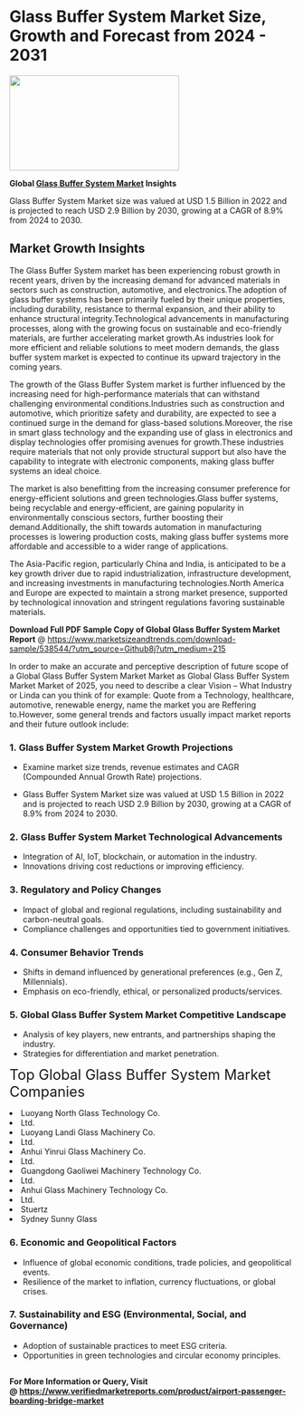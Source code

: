 <H1>Glass Buffer System Market Size, Growth and Forecast from 2024 - 2031</H1><img class="aligncenter size-medium wp-image-584254" src="https://thirdeyenews.in/wp-content/uploads/2024/09/Global-Market-Research-300x168.jpeg" alt="" width="300" height="168" /><p><strong>Global&nbsp;<a href="https://www.marketsizeandtrends.com/download-sample/538544/?utm_source=Github8j?utm_medium=215">Glass Buffer System Market</a> Insights</strong></p><p>Glass Buffer System Market size was valued at USD 1.5 Billion in 2022 and is projected to reach USD 2.9 Billion by 2030, growing at a CAGR of 8.9% from 2024 to 2030.</p><p><h2>Market Growth Insights</h2> <p>The Glass Buffer System market has been experiencing robust growth in recent years, driven by the increasing demand for advanced materials in sectors such as construction, automotive, and electronics.The adoption of glass buffer systems has been primarily fueled by their unique properties, including durability, resistance to thermal expansion, and their ability to enhance structural integrity.Technological advancements in manufacturing processes, along with the growing focus on sustainable and eco-friendly materials, are further accelerating market growth.As industries look for more efficient and reliable solutions to meet modern demands, the glass buffer system market is expected to continue its upward trajectory in the coming years.</p> <p>The growth of the Glass Buffer System market is further influenced by the increasing need for high-performance materials that can withstand challenging environmental conditions.Industries such as construction and automotive, which prioritize safety and durability, are expected to see a continued surge in the demand for glass-based solutions.Moreover, the rise in smart glass technology and the expanding use of glass in electronics and display technologies offer promising avenues for growth.These industries require materials that not only provide structural support but also have the capability to integrate with electronic components, making glass buffer systems an ideal choice.</p> <p>The market is also benefitting from the increasing consumer preference for energy-efficient solutions and green technologies.Glass buffer systems, being recyclable and energy-efficient, are gaining popularity in environmentally conscious sectors, further boosting their demand.Additionally, the shift towards automation in manufacturing processes is lowering production costs, making glass buffer systems more affordable and accessible to a wider range of applications.</p> <p>The Asia-Pacific region, particularly China and India, is anticipated to be a key growth driver due to rapid industrialization, infrastructure development, and increasing investments in manufacturing technologies.North America and Europe are expected to maintain a strong market presence, supported by technological innovation and stringent regulations favoring sustainable materials.</p> <p><span class=""><strong>Download Full PDF Sample Copy of Global Glass Buffer System Market Report</strong> @ <a href="https://www.marketsizeandtrends.com/download-sample/538544/?utm_source=Github8j?utm_medium=215" target="_blank">https://www.marketsizeandtrends.com/download-sample/538544/?utm_source=Github8j?utm_medium=215</a></span></p><p>In order to make an accurate and perceptive description of future scope of a Global&nbsp;Glass Buffer System Market Market as Global&nbsp;Glass Buffer System Market Market of 2025, you need to describe a clear Vision &ndash; What Industry or Linda can you think of for example: Quote from a Technology, healthcare, automotive, renewable energy, name the market you are Reffering to.However, some general trends and factors usually impact market reports and their future outlook include:</p><h3>1.&nbsp;<strong>Glass Buffer System Market Growth Projections</strong></h3><ul><li>Examine market size trends, revenue estimates and CAGR (Compounded Annual Growth Rate) projections.</li><li><p>Glass Buffer System Market size was valued at USD 1.5 Billion in 2022 and is projected to reach USD 2.9 Billion by 2030, growing at a CAGR of 8.9% from 2024 to 2030.</p></li></ul><h3>2.&nbsp;<strong>Glass Buffer System Market Technological Advancements</strong></h3><ul><li>Integration of AI, IoT, blockchain, or automation in the industry.</li><li>Innovations driving cost reductions or improving efficiency.</li></ul><h3>3.&nbsp;<strong>Regulatory and Policy Changes</strong></h3><ul><li>Impact of global and regional regulations, including sustainability and carbon-neutral goals.</li><li>Compliance challenges and opportunities tied to government initiatives.</li></ul><h3>4.&nbsp;<strong>Consumer Behavior Trends</strong></h3><ul><li>Shifts in demand influenced by generational preferences (e.g., Gen Z, Millennials).</li><li>Emphasis on eco-friendly, ethical, or personalized products/services.</li></ul><h3>5.&nbsp;<strong>Global Glass Buffer System Market Competitive Landscape</strong></h3><ul><li>Analysis of key players, new entrants, and partnerships shaping the industry.</li><li>Strategies for differentiation and market penetration.</li></ul><p data-pm-slice="1 1 []"><span style="color: inherit; font-family: inherit; font-size: 25px;">Top Global Glass Buffer System Market Companies</span></p><div class="" data-test-id=""><p><li>Luoyang North Glass Technology Co.</li><li> Ltd.</li><li> Luoyang Landi Glass Machinery Co.</li><li> Ltd.</li><li> Anhui Yinrui Glass Machinery Co.</li><li> Ltd.</li><li> Guangdong Gaoliwei Machinery Technology Co.</li><li> Ltd.</li><li> Anhui Glass Machinery Technology Co.</li><li> Ltd.</li><li> Stuertz</li><li> Sydney Sunny Glass</li></p></div><h3>6.&nbsp;<strong>Economic and Geopolitical Factors</strong></h3><ul><li>Influence of global economic conditions, trade policies, and geopolitical events.</li><li>Resilience of the market to inflation, currency fluctuations, or global crises.</li></ul><h3>7.&nbsp;<strong>Sustainability and ESG (Environmental, Social, and Governance)</strong></h3><ul><li>Adoption of sustainable practices to meet ESG criteria.</li><li>Opportunities in green technologies and circular economy principles.</li></ul><h2><strong style="font-size: 14px;">For More Information or Query, Visit @&nbsp;</strong><a style="background-color: #ffffff; font-size: 14px;" href="https://www.marketsizeandtrends.com/report/glass-buffer-system-market/" target="_blank">https://www.verifiedmarketreports.com/product/airport-passenger-boarding-bridge-market</a></h2>